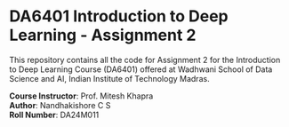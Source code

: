 # DA6401 Introduction to Deep Learning - Assignment 2
This repository contains all the code for Assignment 2 for the Introduction to Deep Learning Course (DA6401) offered at Wadhwani School of Data Science and AI, Indian Institute of Technology Madras. 

**Course Instructor**: Prof. Mitesh Khapra <br>
**Author**: Nandhakishore C S <br>
**Roll Number**: DA24M011 